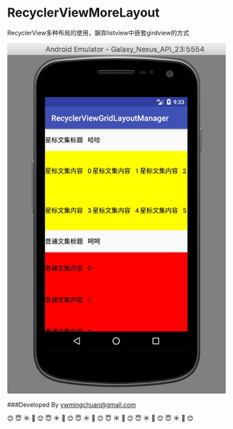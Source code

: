 # RecyclerViewMoreLayout
RecyclerView多种布局的使用，摒弃listview中嵌套girdview的方式


![](https://github.com/senlinxuefeng/RecyclerViewMoreLayout/raw/master/pictures/E3560D63-B506-4F0A-88C4-781285FC8590.png)<br>


###Developed By ywmingchuan@gmail.com


:blush:  :innocent:  :sunny:  :sunflower:  :blush:  :innocent:  :sunny:  :sunflower:  :blush:  :innocent:  :sunny:  :sunflower:  :blush:  :innocent:  :sunny:  :sunflower:  :blush:  :innocent:  :sunny:  :sunflower:  :blush:  :innocent:  :sunny:  :sunflower:  :blush: 
